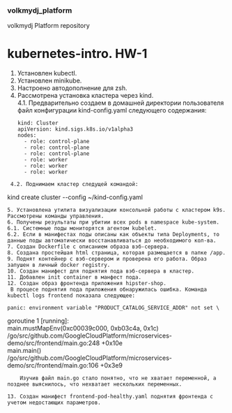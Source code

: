 ### volkmydj_platform
volkmydj Platform repository

# kubernetes-intro. HW-1

1. Установлен kubectl.
2. Установлен minikube.
3. Настроено автодополнение для zsh.
4. Рассмотрена установка кластера через kind. \
   4.1. Предварительно создаем в домашней директории пользователя файл конфигурации kind-config.yaml следующего содержания:
   ```
   kind: Cluster
   apiVersion: kind.sigs.k8s.io/v1alpha3
   nodes:
     - role: control-plane
     - role: control-plane
     - role: control-plane
     - role: worker
     - role: worker
     - role: worker
  ```
   4.2. Поднимаем кластер следущей командой:
   ```
  kind create cluster --config ~/kind-config.yaml
   ```
5. Установлена утилита визуализации консольной работы с кластером k9s. Рассмотрены команды управления.
6. Получены результаты при убитии всех pods в namespace kube-system.
  6.1. Системные поды мониторятся агентом kubelet.
  6.2. Если в манифестах поды описаны как объекты типа Deployments, то данные поды автоматически восстанавливаться до необходимого кол-ва.
7. Создан Dockerfile с описанием образа вэб-сервера.
8. Создана простейшая html страница, которая размещается в папке /app.
9. Поднят контейнер с вэб-сервером и проверена его работа. Образ запушен в личный docker registry.
10. Создан манифест для поднятия пода вэб-сервера в кластер.
11. Добавлен init container в манфест пода.
12. Создан образ фронтенда приложения hipster-shop.
    В процесе поднятия пода приложения обнаружилась ошибка. Команда kubectl logs frontend показала следующее:
```
    panic: environment variable "PRODUCT_CATALOG_SERVICE_ADDR" not set \
goroutine 1 [running]: \
main.mustMapEnv(0xc00039c000, 0xb03c4a, 0x1c) \
        /go/src/github.com/GoogleCloudPlatform/microservices-demo/src/frontend/main.go:248 +0x10e \
main.main() \
        /go/src/github.com/GoogleCloudPlatform/microservices-demo/src/frontend/main.go:106 +0x3e9
```
    Изучив файл main.go стало понятно, что не хватает переменной, а позднее выяснилось, что нехватает нескольких переменных. 

13. Создан манифест frontend-pod-healthy.yaml поднятия фронтенда с учетом недостающих параметров.
